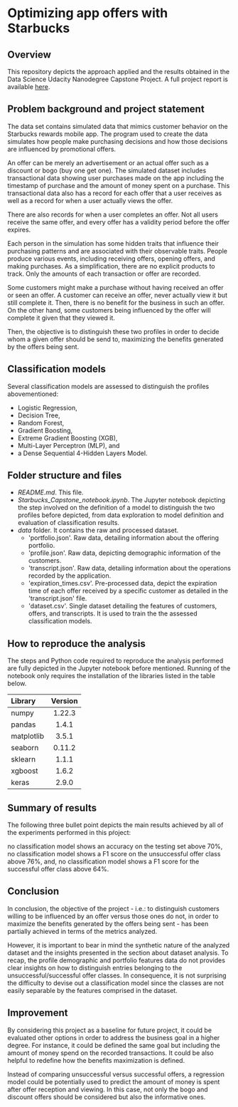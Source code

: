 # Optimizing app offers with Starbucks

## Overview
This repository depicts the approach applied and the results obtained in the Data Science Udacity Nanodegree Capstone Project. A full project report is available [here](https://ereynrs.github.io/2022/09/16/starbucks-project-report.html).

## Problem background and project statement
The data set contains simulated data that mimics customer behavior on the Starbucks rewards mobile app.
The program used to create the data simulates how people make purchasing decisions and how those decisions are influenced by promotional offers.

An offer can be merely an advertisement or an actual offer such as a discount or bogo (buy one get one).
The simulated dataset includes transactional data showing user purchases made on the app including the timestamp of purchase and the amount of money spent on a purchase.
This transactional data also has a record for each offer that a user receives as well as a record for when a user actually views the offer.

There are also records for when a user completes an offer.
Not all users receive the same offer, and every offer has a validity period before the offer expires.

Each person in the simulation has some hidden traits that influence their purchasing patterns and are associated with their observable traits. People produce various events, including receiving offers, opening offers, and making purchases. As a simplification, there are no explicit products to track. Only the amounts of each transaction or offer are recorded.

Some customers might make a purchase without having received an offer or seen an offer. A customer can receive an offer, never actually view it but still complete it. Then, there is no benefit for the business in such an offer. On the other hand, some customers being influenced by the offer will complete it given that they viewed it.

Then, the objective is to distinguish these two profiles in order to decide whom a given offer should be send to, maximizing the benefits generated by the offers being sent.

## Classification models
Several classification models are assessed to distinguish the profiles abovementioned:
* Logistic Regression,
* Decision Tree,
* Random Forest,
* Gradient Boosting,
* Extreme Gradient Boosting (XGB),
* Multi-Layer Perceptron (MLP), and
* a Dense Sequential 4-Hidden Layers Model.

## Folder structure and files
* *README.md*. This file.
* *Starbucks_Capstone_notebook.ipynb*. The Jupyter notebook depicting the step involved on the definition of a model to distinguish the two profiles before depicted, from data exploration to model definition and evaluation of classification results.
* *data* folder. It contains the raw and processed dataset.
    * 'portfolio.json'. Raw data, detailing information about the offering portfolio.
    * 'profile.json'. Raw data, depicting demographic information of the customers.
    * 'transcript.json'. Raw data, detailing information about the operations recorded by the application.
    * 'expiration_times.csv'. Pre-processed data, depict the expiration time of each offer received by a specific customer as detailed in the 'transcript.json' file.
    * 'dataset.csv'. Single dataset detailing the features of customers, offers, and transcripts. It is used to train the the assessed classification models.
    
## How to reproduce the analysis
The steps and Python code required to reproduce the analysis performed are fully depicted in the Jupyter notebook before mentioned. Running of the notebook only requires the installation of the libraries listed in the table below.

| Library | Version |
|:---|:---:|
| numpy | 1.22.3 |
| pandas | 1.4.1 |
| matplotlib | 3.5.1 |
| seaborn | 0.11.2 |
| sklearn | 1.1.1 |
| xgboost | 1.6.2 |
| keras | 2.9.0 |

## Summary of results
The following three bullet point depicts the main results achieved by all of the experiments performed in this pŕoject:

no classification model shows an accuracy on the testing set above 70%,
no classification model shows a F1 score on the unsuccessful offer class above 76%, and,
no classification model shows a F1 score for the successful offer class above 64%.

## Conclusion
In conclusion, the objective of the project - i.e.: to distinguish customers willing to be influenced by an offer versus those ones do not, in order to maximize the benefits generated by the offers being sent - has been partially achieved in terms of the metrics analyzed.

However, it is important to bear in mind the synthetic nature of the analyzed dataset and the insights presented in the section about dataset analysis. To recap, the profile demographic and portfolio features data do not provides clear insights on how to distinguish entries belonging to the unsuccessful/successful offer classes. In consequence, it is not surprising the difficulty to devise out a classification model since the classes are not easily separable by the features comprised in the dataset.

## Improvement
By considering this project as a baseline for future project, it could be evaluated other options in order to address the business goal in a higher degree. For instance, it could be defined the same goal but including the amount of money spend on the recorded transactions. It could be also helpful to redefine how the benefits maximization is defined.

Instead of comparing unsuccessful versus successful offers, a regression model could be potentially used to predict the amount of money is spent after offer reception and viewing. In this case, not only the bogo and discount offers should be considered but also the informative ones.

